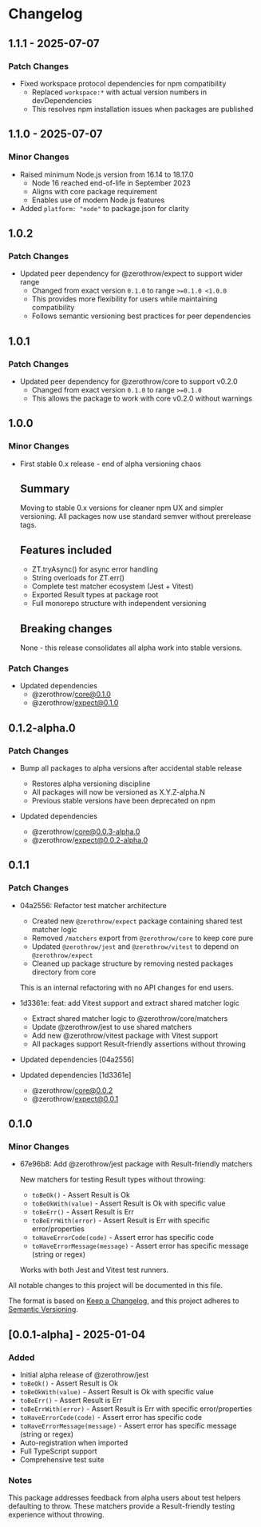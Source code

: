 # Changelog

## 1.1.1 - 2025-07-07

### Patch Changes

- Fixed workspace protocol dependencies for npm compatibility
  - Replaced `workspace:*` with actual version numbers in devDependencies
  - This resolves npm installation issues when packages are published

## 1.1.0 - 2025-07-07

### Minor Changes

- Raised minimum Node.js version from 16.14 to 18.17.0
  - Node 16 reached end-of-life in September 2023
  - Aligns with core package requirement
  - Enables use of modern Node.js features
- Added `platform: "node"` to package.json for clarity

## 1.0.2

### Patch Changes

- Updated peer dependency for @zerothrow/expect to support wider range
  - Changed from exact version `0.1.0` to range `>=0.1.0 <1.0.0`
  - This provides more flexibility for users while maintaining compatibility
  - Follows semantic versioning best practices for peer dependencies

## 1.0.1

### Patch Changes

- Updated peer dependency for @zerothrow/core to support v0.2.0
  - Changed from exact version `0.1.0` to range `>=0.1.0`
  - This allows the package to work with core v0.2.0 without warnings

## 1.0.0

### Minor Changes

- First stable 0.x release - end of alpha versioning chaos

  ## Summary

  Moving to stable 0.x versions for cleaner npm UX and simpler versioning.
  All packages now use standard semver without prerelease tags.

  ## Features included
  - ZT.tryAsync() for async error handling
  - String overloads for ZT.err()
  - Complete test matcher ecosystem (Jest + Vitest)
  - Exported Result types at package root
  - Full monorepo structure with independent versioning

  ## Breaking changes

  None - this release consolidates all alpha work into stable versions.

### Patch Changes

- Updated dependencies
  - @zerothrow/core@0.1.0
  - @zerothrow/expect@0.1.0

## 0.1.2-alpha.0

### Patch Changes

- Bump all packages to alpha versions after accidental stable release
  - Restores alpha versioning discipline
  - All packages will now be versioned as X.Y.Z-alpha.N
  - Previous stable versions have been deprecated on npm

- Updated dependencies
  - @zerothrow/core@0.0.3-alpha.0
  - @zerothrow/expect@0.0.2-alpha.0

## 0.1.1

### Patch Changes

- 04a2556: Refactor test matcher architecture
  - Created new `@zerothrow/expect` package containing shared test matcher logic
  - Removed `/matchers` export from `@zerothrow/core` to keep core pure
  - Updated `@zerothrow/jest` and `@zerothrow/vitest` to depend on `@zerothrow/expect`
  - Cleaned up package structure by removing nested packages directory from core

  This is an internal refactoring with no API changes for end users.

- 1d3361e: feat: add Vitest support and extract shared matcher logic
  - Extract shared matcher logic to @zerothrow/core/matchers
  - Update @zerothrow/jest to use shared matchers
  - Add new @zerothrow/vitest package with Vitest support
  - All packages support Result-friendly assertions without throwing

- Updated dependencies [04a2556]
- Updated dependencies [1d3361e]
  - @zerothrow/core@0.0.2
  - @zerothrow/expect@0.0.1

## 0.1.0

### Minor Changes

- 67e96b8: Add @zerothrow/jest package with Result-friendly matchers

  New matchers for testing Result types without throwing:
  - `toBeOk()` - Assert Result is Ok
  - `toBeOkWith(value)` - Assert Result is Ok with specific value
  - `toBeErr()` - Assert Result is Err
  - `toBeErrWith(error)` - Assert Result is Err with specific error/properties
  - `toHaveErrorCode(code)` - Assert error has specific code
  - `toHaveErrorMessage(message)` - Assert error has specific message (string or regex)

  Works with both Jest and Vitest test runners.

All notable changes to this project will be documented in this file.

The format is based on [Keep a Changelog](https://keepachangelog.com/en/1.0.0/),
and this project adheres to [Semantic Versioning](https://semver.org/spec/v2.0.0.html).

## [0.0.1-alpha] - 2025-01-04

### Added

- Initial alpha release of @zerothrow/jest
- `toBeOk()` - Assert Result is Ok
- `toBeOkWith(value)` - Assert Result is Ok with specific value
- `toBeErr()` - Assert Result is Err
- `toBeErrWith(error)` - Assert Result is Err with specific error/properties
- `toHaveErrorCode(code)` - Assert error has specific code
- `toHaveErrorMessage(message)` - Assert error has specific message (string or regex)
- Auto-registration when imported
- Full TypeScript support
- Comprehensive test suite

### Notes

This package addresses feedback from alpha users about test helpers defaulting to throw. These matchers provide a Result-friendly testing experience without throwing.
